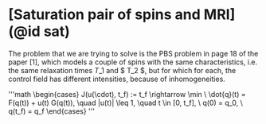 # [Saturation pair of spins and MRI](@id sat)
The problem that we are trying to solve is the PBS problem in page 18 of the paper [1], which models a couple of spins with the same characteristics, i.e. the same relaxation times $T\_1$ and $ T\_2 $, but for which for each, the control field has different intensities, because of inhomogeneities. 

'''math
        \begin{cases}
        J(u(\cdot), t_f) := t_f \rightarrow \min \\
        \dot{q}(t) = F(q(t)) + u(t) G(q(t)), \quad |u(t)| \leq 1, \quad t \in [0, t_f], \\
        q(0) = q_0, \\
        q(t_f) = q_f
        \end{cases}
'''